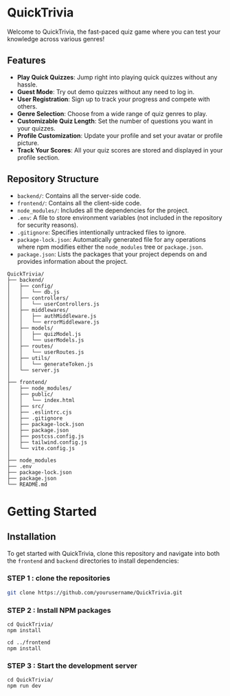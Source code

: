 # QuickTrivia

Welcome to QuickTrivia, the fast-paced quiz game where you can test your knowledge across various genres!

## Features

- **Play Quick Quizzes**: Jump right into playing quick quizzes without any hassle.
- **Guest Mode**: Try out demo quizzes without any need to log in.
- **User Registration**: Sign up to track your progress and compete with others.
- **Genre Selection**: Choose from a wide range of quiz genres to play.
- **Customizable Quiz Length**: Set the number of questions you want in your quizzes.
- **Profile Customization**: Update your profile and set your avatar or profile picture.
- **Track Your Scores**: All your quiz scores are stored and displayed in your profile section.

## Repository Structure

- `backend/`: Contains all the server-side code.
- `frontend/`: Contains all the client-side code.
- `node_modules/`: Includes all the dependencies for the project.
- `.env`: A file to store environment variables (not included in the repository for security reasons).
- `.gitignore`: Specifies intentionally untracked files to ignore.
- `package-lock.json`: Automatically generated file for any operations where npm modifies either the `node_modules` tree or `package.json`.
- `package.json`: Lists the packages that your project depends on and provides information about the project.
```
QuickTrivia/
├── backend/
│   ├── config/
│   │   └── db.js
│   ├── controllers/
│   │   └── userControllers.js
│   ├── middlewares/
│   │   ├── authMiddleware.js
│   │   └── errorMiddleware.js
│   ├── models/
│   │   ├── quizModel.js
│   │   └── userModels.js
│   ├── routes/
│   │   └── userRoutes.js
│   ├── utils/
│   │   └── generateToken.js
│   └── server.js
│
├── frontend/
│   ├── node_modules/
│   ├── public/
│   │   └── index.html
│   ├── src/
│   ├── .eslintrc.cjs
│   ├── .gitignore
│   ├── package-lock.json
│   ├── package.json
│   ├── postcss.config.js
│   ├── tailwind.config.js
│   └── vite.config.js
│
├── node_modules
├── .env
├── package-lock.json
├── package.json
└── README.md
```
# Getting Started
## Installation

To get started with QuickTrivia, clone this repository and navigate into both the `frontend` and `backend` directories to install dependencies:

### STEP 1 : clone the repositories
```bash
git clone https://github.com/yourusername/QuickTrivia.git
```

### STEP 2 : Install NPM packages
```
cd QuickTrivia/
npm install 
```

```
cd ../frontend
npm install
```
### STEP 3 : Start the development server
```
cd QuickTrivia/
npm run dev
```
